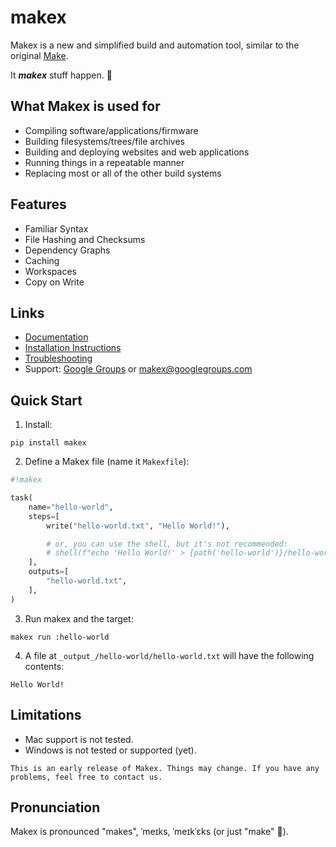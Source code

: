 # makex

<!-- heading -->

Makex is a new and simplified build and automation tool, similar to the original [Make](https://en.wikipedia.org/wiki/Make_(software)).

It __*makex*__ stuff happen. 🙂

<!-- features -->


## What Makex is used for

- Compiling software/applications/firmware
- Building filesystems/trees/file archives
- Building and deploying websites and web applications
- Running things in a repeatable manner
- Replacing most or all of the other build systems

## Features

- Familiar Syntax
- File Hashing and Checksums
- Dependency Graphs
- Caching
- Workspaces
- Copy on Write

<!-- links -->

## Links

- [Documentation](https://meta.company/go/makex)
- [Installation Instructions](https://meta.company/go/makex/install)
- [Troubleshooting](https://meta.company/go/makex/trouble)
- Support: [Google Groups](http://groups.google.com/group/makex) or [makex@googlegroups.com](mailto://makex@googlegroups.com)

<!-- quick-start -->


## Quick Start

1. Install:

  ```shell
  pip install makex
  ```

2. Define a Makex file (name it `Makexfile`):

  ```python
  #!makex
  
  task(
      name="hello-world",
      steps=[
          write("hello-world.txt", "Hello World!"),
  
          # or, you can use the shell, but it's not recommended:
          # shell(f"echo 'Hello World!' > {path('hello-world')}/hello-world.txt"),
      ],
      outputs=[
          "hello-world.txt",
      ],
  )
  ```

3. Run makex and the target:

  ```shell
  makex run :hello-world
  ```
 
4. A file at `_output_/hello-world/hello-world.txt` will have the following contents:

  ```
  Hello World!
  ```


## Limitations

- Mac support is not tested.
- Windows is not tested or supported (yet).

```{note}
This is an early release of Makex. Things may change. If you have any problems, feel free to contact us. 
```

## Pronunciation

Makex is pronounced "makes", ˈmeɪks, ˈmeɪkˈɛks (or just "make" 🙂).


